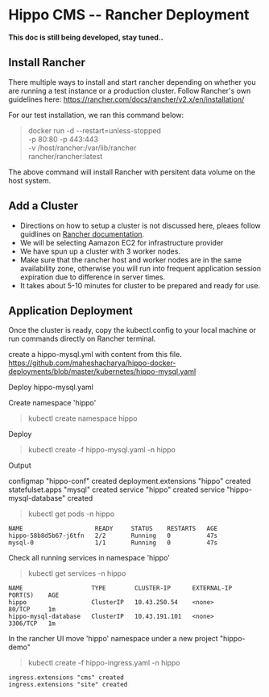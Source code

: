 # Hippo CMS -- Rancher Deployment

**This doc is still being developed, stay tuned..**


Install Rancher
---------------
There multiple ways to install and start rancher depending on whether you are running  a test instance or a production cluster. Follow Rancher's own guidelines here:
https://rancher.com/docs/rancher/v2.x/en/installation/

For our test installation, we ran this command below:

> docker run -d --restart=unless-stopped \
  -p 80:80 -p 443:443 \
  -v /host/rancher:/var/lib/rancher \
  rancher/rancher:latest

The above command will install Rancher with persitent data volume on the host system.

Add a Cluster
-------------
* Directions on how to setup a cluster is not discussed here, pleaes follow guidlines on [Rancher documentation](https://rancher.com/docs/rancher/v2.x/en/installation/).
* We will be selecting Aamazon EC2 for infrastructure provider
* We have spun up a cluster with 3 worker nodes. 
* Make sure that the rancher host and worker nodes are in the same availability zone, otherwise you will run into frequent application session expiration due to difference in server times. 
* It takes about 5-10 minutes for cluster to be prepared and ready for use.

Application Deployment
---------------------
Once the cluster is ready, copy the kubectl.config to your local machine or run commands directly on Rancher terminal. 

create a hippo-mysql.yml with content from this file.
https://github.com/maheshacharya/hippo-docker-deployments/blob/master/kubernetes/hippo-mysql.yaml

Deploy hippo-mysql.yaml

Create namespace 'hippo'

> kubectl create namespace hippo

Deploy 

> kubectl create -f hippo-mysql.yaml -n hippo

Output

configmap "hippo-conf" created
deployment.extensions "hippo" created
statefulset.apps "mysql" created
service "hippo" created
service "hippo-mysql-database" created


> kubectl get pods -n hippo
```
NAME                    READY     STATUS    RESTARTS   AGE
hippo-58b8d5b67-j6tfn   2/2       Running   0          47s
mysql-0                 1/1       Running   0          47s

```
Check all running services in namespace 'hippo'

> kubectl get services -n hippo

```
NAME                   TYPE        CLUSTER-IP      EXTERNAL-IP   PORT(S)    AGE
hippo                  ClusterIP   10.43.250.54    <none>        80/TCP     1m
hippo-mysql-database   ClusterIP   10.43.191.101   <none>        3306/TCP   1m
```

In the rancher UI move 'hippo' namespace under a new project "hippo-demo"


> kubectl create -f hippo-ingress.yaml -n hippo

```
ingress.extensions "cms" created
ingress.extensions "site" created
```




